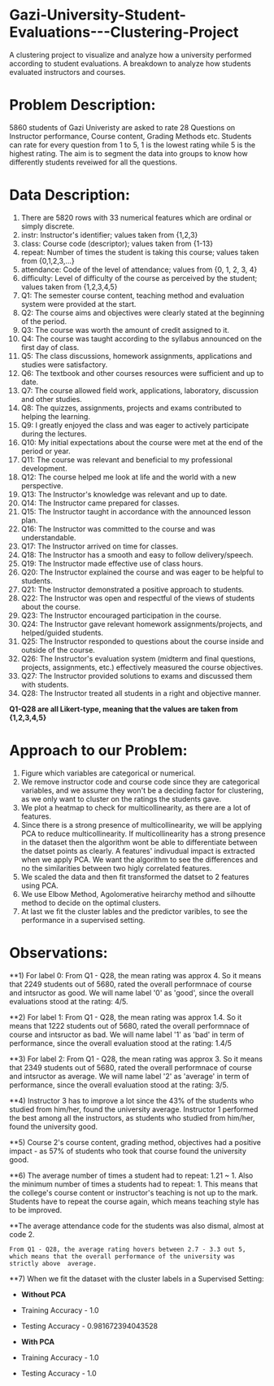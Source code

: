 # Gazi-University-Student-Evaluations---Clustering-Project
A clustering project to visualize and analyze how a university performed according to student evaluations. A breakdown to analyze how students evaluated instructors and courses.

# Problem Description:
5860 students of Gazi Univeristy are asked to rate 28 Questions on Instructor performance, Course content, Grading Methods etc.
Students can rate for every question from 1 to 5, 1 is the lowest rating while 5 is the highest rating.
The aim is to segment the data into groups to know how differently students reveiwed for all the questions.

# Data Description:
1) There are 5820 rows with 33  numerical features which are ordinal or simply discrete.
2) instr: Instructor's identifier; values taken from {1,2,3}
3) class: Course code (descriptor); values taken from {1-13}
4) repeat: Number of times the student is taking this course; values taken from {0,1,2,3,...}
5) attendance: Code of the level of attendance; values from {0, 1, 2, 3, 4}
6) difficulty: Level of difficulty of the course as perceived by the student; values taken from {1,2,3,4,5}
7) Q1: The semester course content, teaching method and evaluation system were provided at the start.
8) Q2: The course aims and objectives were clearly stated at the beginning of the period.
9) Q3: The course was worth the amount of credit assigned to it.
10) Q4: The course was taught according to the syllabus announced on the first day of class.
11) Q5: The class discussions, homework assignments, applications and studies were satisfactory.
12) Q6: The textbook and other courses resources were sufficient and up to date.
13) Q7: The course allowed field work, applications, laboratory, discussion and other studies.
14) Q8: The quizzes, assignments, projects and exams contributed to helping the learning.
15) Q9: I greatly enjoyed the class and was eager to actively participate during the lectures.
16) Q10: My initial expectations about the course were met at the end of the period or year.
17) Q11: The course was relevant and beneficial to my professional development.
18) Q12: The course helped me look at life and the world with a new perspective.
19) Q13: The Instructor's knowledge was relevant and up to date.
20) Q14: The Instructor came prepared for classes.
21) Q15: The Instructor taught in accordance with the announced lesson plan.
22) Q16: The Instructor was committed to the course and was understandable.
23) Q17: The Instructor arrived on time for classes.
24) Q18: The Instructor has a smooth and easy to follow delivery/speech.
25) Q19: The Instructor made effective use of class hours.
26) Q20: The Instructor explained the course and was eager to be helpful to students.
27) Q21: The Instructor demonstrated a positive approach to students.
28) Q22: The Instructor was open and respectful of the views of students about the course.
29) Q23: The Instructor encouraged participation in the course.
30) Q24: The Instructor gave relevant homework assignments/projects, and helped/guided students.
31) Q25: The Instructor responded to questions about the course inside and outside of the course.
32) Q26: The Instructor's evaluation system (midterm and final questions, projects, assignments, etc.) effectively measured the course objectives.
33) Q27: The Instructor provided solutions to exams and discussed them with students.
34) Q28: The Instructor treated all students in a right and objective manner.

**Q1-Q28 are all Likert-type, meaning that the values are taken from {1,2,3,4,5}**

# Approach to our Problem:
1) Figure which variables are categorical or numerical.
2) We remove instructor code and course code since they are categorical variables, and we assume they won't be a deciding factor for clustering, as we only want to cluster on the ratings the students gave.
3) We plot a heatmap to check for multicollinearity, as there are a lot of features.
4) Since there is a strong presence of multicollinearity, we will be applying PCA to reduce multicollinearity. If multicollinearity has a strong  presence in the dataset then the algorithm wont be able to differentiate between the datset points as clearly. A features' indivudual impact is extracted when we apply PCA. We want the algorithm to see the differences and no the similarities between two higly correlated features.
5) We scaled the data and then fit transformed the datset to 2 features using PCA.
6) We use Elbow Method, Agolomerative heirarchy method and silhoutte method to decide on the optimal clusters.
7) At last we fit the cluster lables and the predictor varibles, to see the performance in a supervised setting.

# Observations:
**1) For label 0: From Q1 - Q28, the mean rating was approx 4. So it means that 2249 students out of 5680, rated the overall performnace of course and intsructor as good. We will name label '0' as 'good', since the overall evaluations stood at the rating: 4/5.

**2) For label 1: From Q1 - Q28, the mean rating was approx 1.4. So it means that 1222 students out of 5680, rated the overall performnace of course and intsructor as bad. We will name label '1' as 'bad' in term of performance, since the overall evaluation stood at the rating: 1.4/5

**3) For label 2: From Q1 - Q28, the mean rating was approx 3. So it means that 2349 students out of 5680, rated the overall performnace of course and intsructor as average. We will name label '2' as 'average' in term of performance, since the overall evaluation stood at the rating: 3/5.

**4) Instructor 3 has to improve a lot since the 43% of the students who studied from him/her, found the university average.
   Instructor 1 performed the best among all the instructors, as students who studied from him/her, found the university good.
          
**5)  Course 2's course content, grading method, objectives had a positive impact - as 57% of students who took that course found the university  good.
        
**6) The average number of times a student had to repeat: 1.21 ~ 1. Also the minimum number of times a students had to repeat: 1. This means that the college's course content or instructor's teaching is not up to the mark. Students have to repeat the course again, which means teaching style has to be improved.

**The average attendance code for the students was also dismal, almost at code 2.

    From Q1 - Q28, the average rating hovers between 2.7 - 3.3 out 5, which means that the overall performance of the university was strictly above  average.
    
 **7) When we fit the dataset with the cluster labels in a Supervised Setting:
 
-  **Without PCA**
- Training Accuracy - 1.0
- Testing Accuracy -  0.981672394043528

- **With PCA**
- Training Accuracy - 1.0
- Testing Accuracy - 1.0
